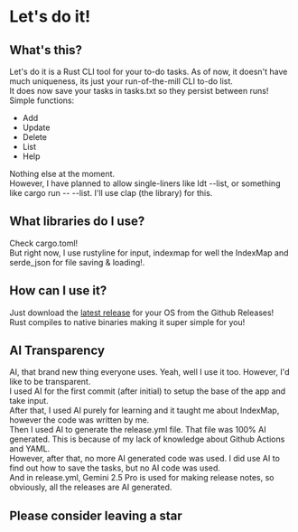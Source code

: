 # Let's do it!
## What's this?
Let's do it is a Rust CLI tool for your to-do tasks. 
As of now, it doesn't have much uniqueness, its just your run-of-the-mill CLI to-do list.  
It does now save your tasks in tasks.txt so they persist between runs!
Simple functions:
- Add
- Update
- Delete
- List
- Help  

Nothing else at the moment.  
However, I have planned to allow single-liners like ldt --list, 
or something like cargo run -- --list. I'll use clap (the library) for this.

## What libraries do I use?
Check cargo.toml!  
But right now, I use rustyline for input, indexmap for well the IndexMap and serde_json for file saving & loading!.

## How can I use it?
Just download the [latest release](https://github.com/Spacexplorer11/lets-do-it/releases/latest) for your OS from the Github Releases!  
Rust compiles to native binaries making it super simple for you!

## AI Transparency
AI, that brand new thing everyone uses. Yeah, well I use it too. However, I'd like to be transparent.  
I used AI for the first commit (after initial) to setup the base of the app and take input.   
After that, I used AI purely for learning and it taught me about IndexMap, however the code was written by me.  
Then I used AI to generate the release.yml file. That file was 100% AI generated. This is because of my lack of knowledge about Github Actions and YAML.  
However, after that, no more AI generated code was used. I did use AI to find out how to save the tasks, but no AI code was used.  
And in release.yml, Gemini 2.5 Pro is used for making release notes, so obviously, all the releases are AI generated.

## Please consider leaving a star